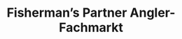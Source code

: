 ---
title: "Fisherman’s Partner Angler-Fachmarkt"
url: /dortmund/fishermans-partner-angler-fachmarkt/
shop: Angeln
---